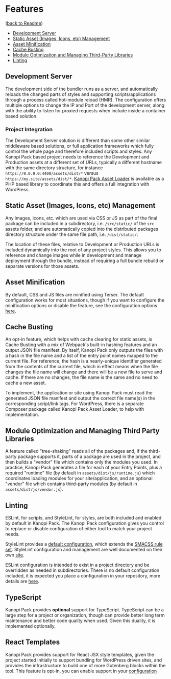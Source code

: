# Features

([back to Readme](../Readme.md))

* [Development Server](#development-server)
* [Static Asset (Images, Icons, etc) Management](#static-asset-images-icons-etc-management)
* [Asset Minification](#asset-minification)
* [Cache Busting](#cache-busting)
* [Module Optimization and Managing Third-Party Libraries](#module-optimization-and-managing-third-party-libraries)
* [Linting](#linting)

## Development Server

The development side of the bundler runs as a server, and automatically reloads the changed parts of styles and supporting scripts/applications through a process called hot-module reload (HMR). The configuration offers multiple options to change the IP and Port of the development server, along with the ability to listen for proxied requests when include inside a container based solution.  

### Project Integration

The Development Server solution is different than some other similar middleware based solutions, or full application frameworks which fully control the whole page and therefore included scripts and styles. Any Kanopi Pack based project needs to reference the Development and Production assets at a different set of URLs, typically a different hostname with the same directory structure, for instance `https://0.0.0.0:4400/assets/dist/*` versus `https://my.site/assets/dist/*`. [Kanopi Pack Asset Loader](https://github.com/kanopi/kanopi-pack-asset-loader) is available as a PHP based library to coordinate this and offers a full integration with WordPress. 

## Static Asset (Images, Icons, etc) Management

Any images, icons, etc. which are used via CSS or JS as part of the final package can be included in a subdirectory, i.e. `/src/static/` of the `src` assets folder, and are automatically copied into the distributed packages directory structure under the same file path, i.e. `/dist/static/`.

The location of these files, relative to Development or Production URLs is included dynamically into the root of any project styles. This allows you to reference and change images while in development and manage deployment through the bundle, instead of requiring a full bundle rebuild or separate versions for those assets.

## Asset Minification

By default, CSS and JS files are minified using Terser. The default configuration works for most situations, though if you want to configure the minification options or disable the feature, see the configuration options [here](./configuration.md#section-minification).

## Cache Busting

An opt-in feature, which helps with cache clearing for static assets, is Cache Busting with a mix of Webpack's built-in hashing features and an output JSON file manifest. By itself, Kanopi Pack only outputs the files with a hash in the file name and a list of the entry point names mapped to the current file. For reference, the hash is a nearly-unique identifier generated from the contents of the current file, which in effect means when the file changes the file name will change and there will be a new file to serve and cache. If there are no changes, the file name is the same and no need to cache a new asset.

To implement, the application or site using Kanopi Pack must read the generated JSON file manifest and output the correct file name(s) in the corresponding script/link tags. For WordPress, there is a separate Composer package called Kanopi Pack Asset Loader, to help with implementation.

## Module Optimization and Managing Third Party Libraries

A feature called "tree-shaking" reads all of the packages and, if the third-party package supports it, parts of a package are used in the project, and then builds a "vendor" file which contains only the modules you used. In practice, Kanopi Pack generates a file for each of your Entry Points, plus a required "runtime" file (by default in `assets/dist/js/runtime.js`) which coordinates loading modules for your site/application, and an optional "vendor" file which contains third-party modules (by default in `assets/dist/js/vendor.js`). 

## Linting

ESLint, for scripts, and StyleLint, for styles, are both included and enabled by default in Kanopi Pack. The Kanopi Pack configuration gives you control to replace or disable configuration of either tool to match your project needs.

StyleLint provides a [default configuration](../configuration/tools/stylelint.config.js), which extends the [SMACSS rule set](https://github.com/cahamilton/stylelint-config-property-sort-order-smacss). StyleLint configuration and management are well documented on their own [site](https://stylelint.io/).

ESLint configuration is intended to exist in a project directory and be overridden as needed in subdirectories. There is no default configuration included, it is expected you place a configuration in your repository, more details are [here](eslint.md).

## TypeScript

Kanopi Pack provides **optional** support for TypeScript. TypeScript can be a large step for a project or organization, though can provide better long term maintenance and better code quality when used. Given this duality, it is implemented optionally.  

## React Templates

Kanopi Pack provides support for React JSX style templates, given the project started initially to support bundling for WordPress driven sites, and provides the infrastructure to build one of more Gutenberg blocks within the tool. This feature is opt-in, you can enable support in your [configuration](./configuration.md#section-scripts)
